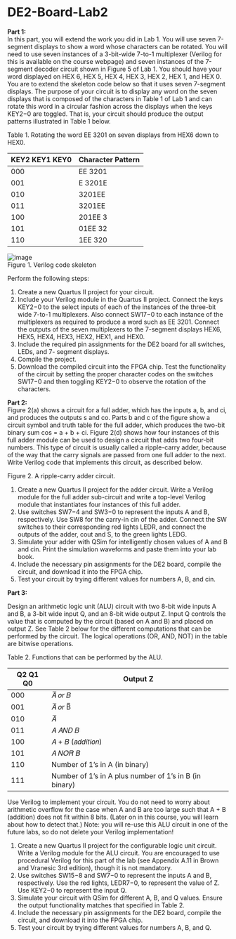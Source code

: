 # DE2-Board-Lab2
**Part 1:**  
In this part, you will extend the work you did in Lab 1. You will use seven 7-segment displays to show a word whose characters can be rotated. You will need to use seven instances of a 3-bit-wide 7-to-1 multiplexer (Verilog for this is available on the course webpage) and seven instances of the 7-segment decoder circuit shown in Figure 5 of Lab 1. You should have your word displayed on HEX 6, HEX 5, HEX 4, HEX 3, HEX 2, HEX 1, and HEX 0.  
You are to extend the skeleton code below so that it uses seven 7-segment displays. The purpose of your circuit is to display any word on the seven displays that is composed of the characters in Table 1 of Lab 1 and can rotate this word in a circular fashion across the displays when the keys KEY2−0 are toggled. That is, your circuit should produce the output patterns illustrated in Table 1 below.  

Table 1. Rotating the word EE 3201 on seven displays from HEX6 down to HEX0.  

| KEY2 KEY1 KEY0  | Character Pattern |
| ------------- | ------------- |
| 000  | EE 3201 |
| 001  | E 3201E |
| 010  | 3201EE |
| 011  | 3201EE |
| 100  | 201EE 3 |
| 101  | 01EE 32 |
| 110  | 1EE 320 |

![image](https://user-images.githubusercontent.com/19510655/34677048-e86f1300-f45c-11e7-96f6-c61162290860.png)  
Figure 1. Verilog code skeleton  

Perform the following steps:
  1. Create a new Quartus II project for your circuit.  
  2. Include your Verilog module in the Quartus II project. Connect the keys KEY2−0 to the select inputs of each of the instances of the three-bit wide 7-to-1 multiplexers. Also connect SW17−0 to each instance of the multiplexers as required to produce a word such as EE 3201. Connect the outputs of the seven multiplexers to the 7-segment displays HEX6, HEX5, HEX4, HEX3, HEX2, HEX1, and HEX0.  
  3. Include the required pin assignments for the DE2 board for all switches, LEDs, and 7- segment displays.  
  4. Compile the project.  
  5. Download the compiled circuit into the FPGA chip. Test the functionality of the circuit by setting the proper character codes on the switches SW17−0 and then toggling KEY2−0 to observe the rotation of the characters.  

**Part 2:**  
Figure 2(a) shows a circuit for a full adder, which has the inputs a, b, and ci, and produces the outputs s and co. Parts b and c of the figure show a circuit symbol and truth table for the full adder, which produces the two-bit binary sum cos = a + b + ci. Figure 2(d) shows how four instances of this full adder module can be used to design a circuit that adds two four-bit numbers. This type of circuit is usually called a ripple-carry adder, because of the way that the carry signals are passed from one full adder to the next. Write Verilog code that implements this circuit, as described below.  


Figure 2. A ripple-carry adder circuit.  

  1. Create a new Quartus II project for the adder circuit. Write a Verilog module for the full adder sub-circuit and write a top-level Verilog module that instantiates four instances of this full adder.  
  2. Use switches SW7−4 and SW3−0 to represent the inputs A and B, respectively. Use SW8 for the carry-in cin of the adder. Connect the SW switches to their corresponding red lights LEDR, and connect the outputs of the adder, cout and S, to the green lights LEDG.  
  3. Simulate your adder with QSim for intelligently chosen values of A and B and cin. Print the simulation waveforms and paste them into your lab book.  
  4. Include the necessary pin assignments for the DE2 board, compile the circuit, and download it into the FPGA chip.  
  5. Test your circuit by trying different values for numbers A, B, and cin.  


**Part 3:**

Design an arithmetic logic unit (ALU) circuit with two 8-bit wide inputs A and B, a 3-bit wide input Q, and an 8-bit wide output Z. Input Q controls the value that is computed by the circuit (based on A and B) and placed on output Z. See Table 2 below for the different computations that can be performed by the circuit. The logical operations (OR, AND, NOT) in the table are bitwise operations.  

Table 2. Functions that can be performed by the ALU.  

| Q2 Q1 Q0  | Output Z |
| ------------- | ------------- |
| 000  | 𝐴̅ 𝑜𝑟 𝐵 |
| 001  | 𝐴̅ 𝑜𝑟 B̅ |
| 010  | 𝐴̅ |
| 011  | 𝐴 𝐴𝑁𝐷 𝐵 |
| 100  | 𝐴 + 𝐵 (𝑎𝑑𝑑𝑖𝑡𝑖𝑜𝑛) |
| 101  | 𝐴 𝑁𝑂𝑅 𝐵 |
| 110  | Number of 1’s in A (in binary) |
| 111  | Number of 1’s in A plus number of 1’s in B (in binary) |

Use Verilog to implement your circuit. You do not need to worry about arithmetic overflow for the case when A and B are too large such that A + B (addition) does not fit within 8 bits. (Later on in this course, you will learn about how to detect that.) Note: you will re-use this ALU circuit in one of the future labs, so do not delete your Verilog implementation!  

  1. Create a new Quartus II project for the configurable logic unit circuit. Write a Verilog module for the ALU circuit. You are encouraged to use procedural Verilog for this part of the lab (see Appendix A.11 in Brown and Vranesic 3rd edition), though it is not mandatory.  
  2. Use switches SW15−8 and SW7−0 to represent the inputs A and B, respectively. Use the red lights, LEDR7−0, to represent the value of Z. Use KEY2−0 to represent the input Q.  
  3. Simulate your circuit with QSim for different A, B, and Q values. Ensure the output functionality matches that specified in Table 2.  
  4. Include the necessary pin assignments for the DE2 board, compile the circuit, and download it into the FPGA chip.  
  5. Test your circuit by trying different values for numbers A, B, and Q.  
